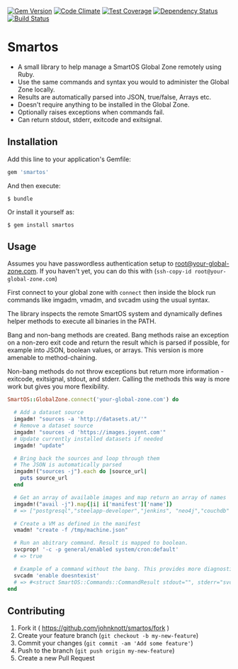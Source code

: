 [![Gem Version](https://badge.fury.io/rb/smartos.svg)](http://badge.fury.io/rb/smartos)
[![Code Climate](https://codeclimate.com/github/johnknott/smartos/badges/gpa.svg)](https://codeclimate.com/github/johnknott/smartos)
[![Test Coverage](https://codeclimate.com/github/johnknott/smartos/badges/coverage.svg)](https://codeclimate.com/github/johnknott/smartos)
[![Dependency Status](https://gemnasium.com/johnknott/smartos.svg)](https://gemnasium.com/johnknott/smartos)
[![Build Status](https://api.shippable.com/projects/545966a0a85d45d063d9016e/badge?branchName=master)](https://app.shippable.com/projects/545966a0a85d45d063d9016e/builds/latest)
# Smartos

* A small library to help manage a SmartOS Global Zone remotely using Ruby.
* Use the same commands and syntax you would to administer the Global Zone locally.
* Results are automatically parsed into JSON, true/false, Arrays etc.
* Doesn't require anything to be installed in the Global Zone.
* Optionally raises exceptions when commands fail.
* Can return stdout, stderr, exitcode and exitsignal.

## Installation 

Add this line to your application's Gemfile:

```ruby
gem 'smartos'
```

And then execute:

    $ bundle

Or install it yourself as:

    $ gem install smartos

## Usage

Assumes you have passwordless authentication setup to root@your-global-zone.com.
If you haven't yet, you can do this with (`ssh-copy-id root@your-global-zone.com`)

First connect to your global zone with `connect` then inside the block run commands like imgadm, vmadm, and svcadm using the usual syntax.

The library inspects the remote SmartOS system and dynamically defines helper methods to execute all binaries in the PATH.

Bang and non-bang methods are created. Bang methods raise an exception on a non-zero exit code and return the result which is parsed if possible, for example into JSON, boolean values, or arrays. This version is more amenable to method-chaining.

Non-bang methods do not throw exceptions but return more information - exitcode, exitsignal, stdout, and stderr. Calling the methods this way is more work but gives you more flexibility.

```ruby
SmartOS::GlobalZone.connect('your-global-zone.com') do

  # Add a dataset source
  imgadm! "sources -a 'http://datasets.at/'"
  # Remove a dataset source
  imgadm! "sources -d 'https://images.joyent.com'"
  # Update currently installed datasets if needed
  imgadm! "update"

  # Bring back the sources and loop through them
  # The JSON is automatically parsed
  imgadm!("sources -j").each do |source_url|
    puts source_url
  end

  # Get an array of available images and map return an array of names
  imgadm!("avail -j").map{|i| i['manifest']['name']}
  # => ["postgresql","steelapp-developer","jenkins", "neo4j","couchdb" ...]

  # Create a VM as defined in the manifest
  vmadm! "create -f /tmp/machine.json"

  # Run an abitrary command. Result is mapped to boolean.
  svcprop! '-c -p general/enabled system/cron:default'
  # => true

  # Example of a command without the bang. This provides more diagnostic information.
  svcadm 'enable doesntexist'
  # => #<struct SmartOS::Commands::CommandResult stdout="", stderr="svcadm: Pattern 'doesntexist' doesn't match any instances\n", exitcode=1, exitsignal=nil>
end
```


## Contributing

1. Fork it ( https://github.com/johnknott/smartos/fork )
2. Create your feature branch (`git checkout -b my-new-feature`)
3. Commit your changes (`git commit -am 'Add some feature'`)
4. Push to the branch (`git push origin my-new-feature`)
5. Create a new Pull Request
